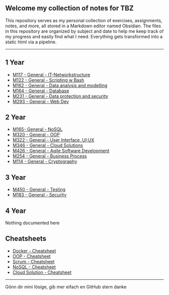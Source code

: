 ## Welcome my collection of notes for TBZ
This repository serves as my personal collection of exercises, assignments, notes, and more, all stored in a Markdown editor named Obsidian. The files in this repository are organized by subject and date to help me keep track of my progress and easily find what I need. Everything gets transformed into a static html via a pipeline.

---

## 1 Year
- [M117 - General - IT-Networkstructure](1%20Year/M117%20-%20IT-Networkstructure/M117%20-%20General%20-%20IT-Networkstructure.md)
- [M122 - General - Scripting w Bash](1%20Year/M122%20-%20Scripting%20w%20Bash/M122%20-%20General%20-%20Scripting%20w%20Bash.md)
- [M162 - General - Data analysis and modelling](1%20Year/M162%20-%20Data%20analysis%20and%20modelling/M162%20-%20General%20-%20Data%20analysis%20and%20modelling.md)
- [M164 - General - Database](1%20Year/M164%20-%20Database/M164%20-%20General%20-%20Database.md)
- [M231 - General - Data protection and security](1%20Year/M231%20-%20Data%20protection%20and%20security/M231%20-%20General%20-%20Data%20protection%20and%20security.md)
- [M293 - General - Web Dev](1%20Year/M293%20-%20Web%20Dev/M293%20-%20General%20-%20Web%20Dev.md)

## 2 Year
- [M165- General - NoSQL](2%20Year/M165%20-%20NoSQL/M165-%20General%20-%20NoSQL.md)
- [M320 - General - OOP](2%20Year/M320%20-%20OOP/M320%20-%20General%20-%20OOP.md)
- [M322 - General - User Interface, UI;UX](2%20Year/M322%20-%20UI,%20UX/M322%20-%20General%20-%20User%20Interface,%20UI;UX.md)
- [M346 - General - Cloud Solutions](2%20Year/M346%20-%20Cloud%20Solutions/M346%20-%20General%20-%20Cloud%20Solutions.md)
- [M426 - General -  Agile Software Development](2%20Year/M426%20-%20SCRUM/M426%20-%20General%20-%20%20Agile%20Software%20Development.md)
- [M254 - General - Business Process](2%20Year/M254%20-%20Business%20Process/M254%20-%20General%20-%20Business%20Process.md)
- [M114 - General - Cryptography](2%20Year/M114%20-%20Cryptography/M114%20-%20General%20-%20Cryptography.md)

## 3 Year
- [M450 - General - Testing](M450%20-%20General%20-%20Testing.md)
- [M183 - General - Security](M183%20-%20General%20-%20Security.md)

## 4 Year
Nothing documented here


## Cheatsheets
- [Docker - Cheatsheet](2%20Year/M347%20-%20Containers/Docker%20-%20Cheatsheet.md)
- [OOP - Cheatsheet](2%20Year/M320%20-%20OOP/OOP%20-%20Cheatsheet.md)
- [Scrum - Cheatsheet](2%20Year/M426%20-%20SCRUM/Scrum%20-%20Cheatsheet.md)
- [NoSQL - Cheatsheet](2%20Year/M165%20-%20NoSQL/NoSQL%20-%20Cheatsheet.md)
- [Cloud Solution - Cheatsheet](2%20Year/M346%20-%20Cloud%20Solutions/Cloud%20Solution%20-%20Cheatsheet.md)

---
Gönn dir mini lösige, gib mer eifach en GitHub stern danke